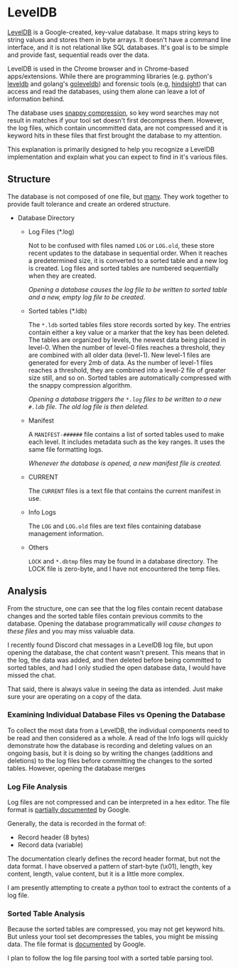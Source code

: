 # LevelDB

[LevelDB](https://github.com/google/leveldb) is a Google-created, key-value database.  It maps string keys to string values and stores them in byte arrays.  It doesn't have a command line interface, and it is not relational like SQL databases.  It's goal is to be simple and provide fast, sequential reads over the data.  

LevelDB is used in the Chrome browser and in Chrome-based apps/extensions.  While there are programming libraries (e.g. python's [leveldb](https://pypi.org/project/leveldb/) and golang's [goleveldb](https://github.com/syndtr/goleveldb)) and forensic tools (e.g, [hindsight](https://github.com/obsidianforensics/hindsight)) that can access and read the databases, using them alone can leave a lot of information behind.

The database uses [snappy compression](http://google.github.io/snappy/), so key word searches may not result in matches if your tool set doesn't first decompress them.  However, the log files, which contain uncommitted data, are not compressed and it is keyword hits in these files that first brought the database to my attention.

This explanation is primarily designed to help you recognize a LevelDB implementation and explain what you can expect to find in it's various files.

## Structure

The database is not composed of one file, but [many](https://github.com/google/leveldb/blob/master/doc/impl.md).  They work together to provide fault tolerance and create an ordered structure.

- Database Directory
  - Log Files (*.log)
  
    Not to be confused with files named `LOG` or `LOG.old`, these store recent updates to the database in sequential order.   When it reaches a predetermined size, it is converted to a sorted table and a new log is created.  Log files and sorted tables are numbered sequentially when they are created.
    
    _Opening a database causes the log file to be written to sorted table and a new, empty log file to be created_.
  
  - Sorted tables (*.ldb)
  
    The `*.ldb` sorted tables files store records sorted by key.  The entries contain either a key value or a marker that the key has been deleted.  The tables are organized by levels, the newest data being placed in level-0.  When the number of level-0 files reaches a threshold, they are combined with all older data (level-1).  New level-1 files are generated for every 2mb of data.  As the number of level-1 files reaches a threshold, they are combined into a level-2 file of greater size still, and so on.  Sorted tables are automatically compressed with the snappy compression algorithm. 
    
    _Opening a database triggers the `*.log` files to be written to a new `#.ldb` file.  The old log file is then deleted._
  
  - Manifest
  
    A `MANIFEST-######` file contains a list of sorted tables used to make each level.  It includes metadata such as the key ranges.  It uses the same file formatting logs.
    
    _Whenever the database is opened, a new manifest file is created_.  
    
  - CURRENT
  
    The `CURRENT` files is a text file that contains the current manifest in use.
  
  - Info Logs
  
    The `LOG` and `LOG.old` files are text files containing database management information.
  
  - Others
  
    `LOCK` and `*.dbtmp` files may be found in a database directory.  The LOCK file is zero-byte, and I have not encountered the temp files. 

## Analysis

From the structure, one can see that the log files contain recent database changes and the sorted table files contain previous commits to the database.  Opening the database programmatically _will cause changes to these files_ and you may miss valuable data.  

I recently found Discord chat messages in a LevelDB log file, but upon opening the database, the chat content wasn't present.  This means that in the log, the data was added, and then deleted before being committed to sorted tables, and had I only studied the open database data, I would have missed the chat.

That said, there is always value in seeing the data as intended.  Just make sure your are operating on a copy of the data.

### Examining Individual Database Files vs Opening the Database

To collect the most data from a LevelDB, the individual components need to be read and then considered as a whole.  A read of the Info logs will quickly demonstrate how the database is recording and deleting values on an ongoing basis, but it is doing so by writing the changes (additions and deletions) to the log files before committing the changes to the sorted tables.  However, opening the database merges

### Log File Analysis

Log files are not compressed and can be interpreted in a hex editor.  The file format is [partially documented](https://github.com/google/leveldb/blob/master/doc/log_format.md) by Google.

Generally, the data is recorded in the format of:

- Record header (8 bytes)
- Record data (variable)

The documentation clearly defines the record header format, but not the data format.  I have observed a pattern of start-byte (\x01), length, key content, length, value content, but it is a little more complex.

I am presently attempting to create a python tool to extract the contents of a log file.

### Sorted Table Analysis

Because the sorted tables are compressed, you may not get keyword hits.  But unless your tool set decompresses the tables, you might be missing data.  The file format is [documented](https://github.com/google/leveldb/blob/master/doc/table_format.md) by Google.

I plan to follow the log file parsing tool with a sorted table parsing tool.
